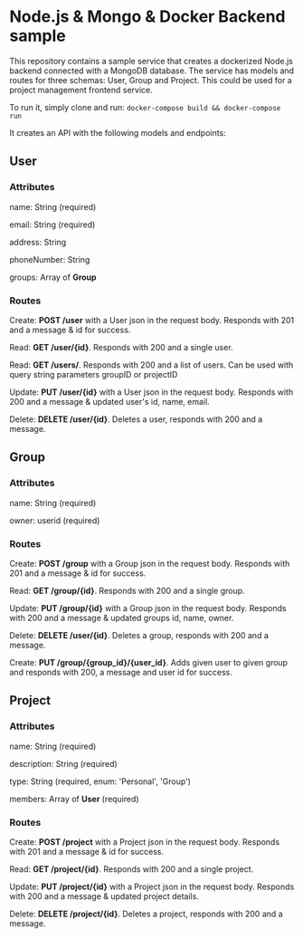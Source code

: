 # Node.js & Mongo & Docker Backend sample
This repository contains a sample service that creates a dockerized Node.js backend connected with a MongoDB database. The service has models and routes for three schemas: User, Group and Project. This could be used for a project management frontend service.

To run it, simply clone and run:
`docker-compose build && docker-compose run`

It creates an API with the following models and endpoints:

## User

### Attributes

name: String (required)

email: String (required)

address: String

phoneNumber: String

groups: Array of **Group**

### Routes
Create: **POST /user** with a User json in the request body. Responds with 201 and a message & id for success.

Read: **GET /user/{id}**. Responds with 200 and a single user.

Read: **GET /users/**. Responds with 200 and a list of users. Can be used with query string parameters groupID or projectID

Update: **PUT /user/{id}** with a User json in the request body. Responds with 200 and a message & updated user's id, name, email.

Delete: **DELETE /user/{id}**. Deletes a user, responds with 200 and a message.

## Group

### Attributes

name: String (required)

owner: userid (required)

### Routes

Create: **POST /group** with a Group json in the request body. Responds with 201 and a message & id for success.

Read: **GET /group/{id}**. Responds with 200 and a single group.

Update: **PUT /group/{id}** with a Group json in the request body. Responds with 200 and a message & updated groups id, name, owner.

Delete: **DELETE /user/{id}**. Deletes a group, responds with 200 and a message.

Create: **PUT /group/{group_id}/{user_id}**. Adds given user to given group and responds with 200, a message and user id for success.

## Project

### Attributes

name: String (required)

description: String (required)

type: String (required, enum: 'Personal', 'Group')

members: Array of **User** (required)

### Routes

Create: **POST /project** with a Project json in the request body. Responds with 201 and a message & id for success.

Read: **GET /project/{id}**. Responds with 200 and a single project.

Update: **PUT /project/{id}** with a Project json in the request body. Responds with 200 and a message & updated project details.

Delete: **DELETE /project/{id}**. Deletes a project, responds with 200 and a message.
